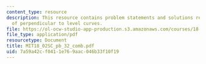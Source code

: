 ```yaml
---
content_type: resource
description: This resource contains problem statements and solutions related to proof
  of perpendicular to level curves.
file: https://ol-ocw-studio-app-production.s3.amazonaws.com/courses/18-02sc-multivariable-calculus-fall-2010/7a59a42cf0411e769aac046b33f10f19_MIT18_02SC_pb_32_comb.pdf
file_type: application/pdf
resourcetype: Document
title: MIT18_02SC_pb_32_comb.pdf
uid: 7a59a42c-f041-1e76-9aac-046b33f10f19
---
```

